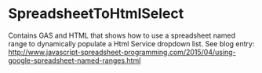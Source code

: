 # SpreadsheetToHtmlSelect
Contains GAS and HTML that shows how to use a spreadsheet named range to dynamically populate a Html Service dropdown list. 
See blog entry: http://www.javascript-spreadsheet-programming.com/2015/04/using-google-spreadsheet-named-ranges.html
